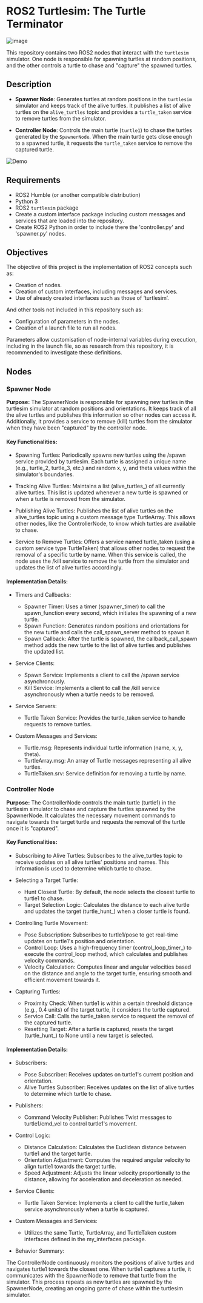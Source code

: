 # ROS2 Turtlesim: The Turtle Terminator

![image](https://github.com/user-attachments/assets/0b1368a2-2074-4fb1-a694-66b68de0117e)

This repository contains two ROS2 nodes that interact with the `turtlesim` simulator. One node is responsible for spawning turtles at random positions, and the other controls a turtle to chase and "capture" the spawned turtles.

## Description

- **Spawner Node**: Generates turtles at random positions in the `turtlesim` simulator and keeps track of the alive turtles. It publishes a list of alive turtles on the `alive_turtles` topic and provides a `turtle_taken` service to remove turtles from the simulator.

- **Controller Node**: Controls the main turtle (`turtle1`) to chase the turtles generated by the `SpawnerNode`. When the main turtle gets close enough to a spawned turtle, it requests the `turtle_taken` service to remove the captured turtle.

![Demo](https://github.com/user-attachments/assets/cc9e82dd-69d4-4053-91a1-4166b7e1a548)

## Requirements

- ROS2 Humble (or another compatible distribution)
- Python 3
- ROS2 `turtlesim` package
- Create a custom interface package including custom messages and services that are loaded into the repository.
- Create ROS2 Python in order to include there the 'controller.py' and 'spawner.py' nodes.

## Objectives
The objective of this project is the implementation of ROS2 concepts such as:
- Creation of nodes.
- Creation of custom interfaces, including messages and services.
- Use of already created interfaces such as those of ‘turtlesim’.

And other tools not included in this repository such as:
- Configuration of parameters in the nodes.
- Creation of a launch file to run all nodes.

Parameters allow customisation of node-internal variables during execution, including in the launch file, so as research from this repository, it is recommended to investigate these definitions.

## Nodes

### Spawner Node

**Purpose:** The SpawnerNode is responsible for spawning new turtles in the turtlesim simulator at random positions and orientations. It keeps track of all the alive turtles and publishes this information so other nodes can access it. Additionally, it provides a service to remove (kill) turtles from the simulator when they have been "captured" by the controller node.

#### Key Functionalities:

- Spawning Turtles: Periodically spawns new turtles using the /spawn service provided by turtlesim. Each turtle is assigned a unique name (e.g., turtle_2, turtle_3, etc.) and random x, y, and theta values within the simulator's boundaries.

- Tracking Alive Turtles: Maintains a list (alive_turtles_) of all currently alive turtles. This list is updated whenever a new turtle is spawned or when a turtle is removed from the simulator.

- Publishing Alive Turtles: Publishes the list of alive turtles on the alive_turtles topic using a custom message type TurtleArray. This allows other nodes, like the ControllerNode, to know which turtles are available to chase.

- Service to Remove Turtles: Offers a service named turtle_taken (using a custom service type TurtleTaken) that allows other nodes to request the removal of a specific turtle by name. When this service is called, the node uses the /kill service to remove the turtle from the simulator and updates the list of alive turtles accordingly.

#### Implementation Details:

- Timers and Callbacks:

  - Spawner Timer: Uses a timer (spawner_timer) to call the spawn_function every second, which initiates the spawning of a new turtle.
  - Spawn Function: Generates random positions and orientations for the new turtle and calls the call_spawn_server method to spawn it.
  - Spawn Callback: After the turtle is spawned, the callback_call_spawn method adds the new turtle to the list of alive turtles and publishes the updated list.

- Service Clients:

  - Spawn Service: Implements a client to call the /spawn service asynchronously.
  - Kill Service: Implements a client to call the /kill service asynchronously when a turtle needs to be removed.
    
- Service Servers:

  - Turtle Taken Service: Provides the turtle_taken service to handle requests to remove turtles.

- Custom Messages and Services:

  - Turtle.msg: Represents individual turtle information (name, x, y, theta).
  - TurtleArray.msg: An array of Turtle messages representing all alive turtles.
  - TurtleTaken.srv: Service definition for removing a turtle by name.

### Controller Node

**Purpose:** The ControllerNode controls the main turtle (turtle1) in the turtlesim simulator to chase and capture the turtles spawned by the SpawnerNode. It calculates the necessary movement commands to navigate towards the target turtle and requests the removal of the turtle once it is "captured".

#### Key Functionalities:

- Subscribing to Alive Turtles: Subscribes to the alive_turtles topic to receive updates on all alive turtles' positions and names. This information is used to determine which turtle to chase.

- Selecting a Target Turtle:

  - Hunt Closest Turtle: By default, the node selects the closest turtle to turtle1 to chase.
  - Target Selection Logic: Calculates the distance to each alive turtle and updates the target (turtle_hunt_) when a closer turtle is found.

- Controlling Turtle Movement:

  - Pose Subscription: Subscribes to turtle1/pose to get real-time updates on turtle1's position and orientation.
  - Control Loop: Uses a high-frequency timer (control_loop_timer_) to execute the control_loop method, which calculates and publishes velocity commands.
  - Velocity Calculation: Computes linear and angular velocities based on the distance and angle to the target turtle, ensuring smooth and efficient movement towards it.

- Capturing Turtles:

  - Proximity Check: When turtle1 is within a certain threshold distance (e.g., 0.4 units) of the target turtle, it considers the turtle captured.
  - Service Call: Calls the turtle_taken service to request the removal of the captured turtle.
  - Resetting Target: After a turtle is captured, resets the target (turtle_hunt_) to None until a new target is selected.

#### Implementation Details:

- Subscribers:

  - Pose Subscriber: Receives updates on turtle1's current position and orientation.
  - Alive Turtles Subscriber: Receives updates on the list of alive turtles to determine which turtle to chase.

- Publishers:

  - Command Velocity Publisher: Publishes Twist messages to turtle1/cmd_vel to control turtle1's movement.

- Control Logic:

  - Distance Calculation: Calculates the Euclidean distance between turtle1 and the target turtle.
  - Orientation Adjustment: Computes the required angular velocity to align turtle1 towards the target turtle.
  - Speed Adjustment: Adjusts the linear velocity proportionally to the distance, allowing for acceleration and deceleration as needed.

- Service Clients:

  - Turtle Taken Service: Implements a client to call the turtle_taken service asynchronously when a turtle is captured.

- Custom Messages and Services:

  - Utilizes the same Turtle, TurtleArray, and TurtleTaken custom interfaces defined in the my_interfaces package.

- Behavior Summary:

The ControllerNode continuously monitors the positions of alive turtles and navigates turtle1 towards the closest one.
When turtle1 captures a turtle, it communicates with the SpawnerNode to remove that turtle from the simulator.
This process repeats as new turtles are spawned by the SpawnerNode, creating an ongoing game of chase within the turtlesim simulator.
